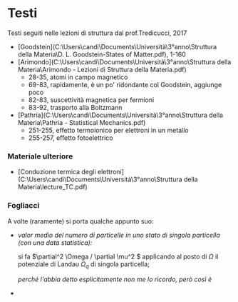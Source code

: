 # Testi
Testi seguiti nelle lezioni di struttura dal prof.Tredicucci, 2017

- [Goodstein](C:\Users\candi\Documents\Università\3°anno\Struttura della Materia\D. L. Goodstein-States of Matter.pdf), 1-160
- [Arimondo](C:\Users\candi\Documents\Università\3°anno\Struttura della Materia\Arimondo - Lezioni di Struttura della Materia.pdf)
  - 28-35, atomi in campo magnetico
  - 69-83, rapidamente, è un po' ridondante col Goodstein, aggiunge poco
  - 82-83, suscettività magnetica per fermioni
  - 83-92, trasporto alla Boltzmann
- [Pathria](C:\Users\candi\Documents\Università\3°anno\Struttura della Materia\Pathria - Statistical Mechanics.pdf)
  - 251-255, effetto termoionico per elettroni in un metallo
  - 255-257, effetto fotoelettrico

### Materiale ulteriore
  - [Conduzione termica degli elettroni](C:\Users\candi\Documents\Università\3°anno\Struttura della Materia\lecture_TC.pdf)

### Fogliacci
A volte (raramente) si porta qualche appunto suo:

- _valor medio del numero di particelle in uno stato di singola particella (con una data statistica):_

  si fa $\partial^2 \Omega / \partial \mu^2 $ applicando al posto di $\Omega$ il potenziale di Landau $\Omega_q$ di singola particella;

  _perché l'abbia detto esplicitamente non me lo ricordo, però così è_

- 
